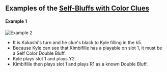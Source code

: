 ## Examples of the [Self-Bluffs with Color Clues](https://github.com/Dr-Kakashi/hanabi-conventions/blob/master/Reference.md#self-color-bluff)

#### Example 1

![Example 2](https://user-images.githubusercontent.com/48993588/92130545-b8992b80-edb9-11ea-8c66-0548a248cc0c.png)

* It is Kakashi's turn and he clue's black to Kyle filling in the k5.
* Because Kyle can see that Kimbifille has a playable on slot 1, it must be a Self Color Double Bluff.
* Kyle plays slot 1 and plays Y2.
* Kimbifille then plays slot 1 and plays R1 as a known Double Bluff.
